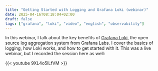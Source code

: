 ```yaml
---
title: "Getting Started with Logging and Grafana Loki (webinar)"
date: 2025-04-16T08:18:04+02:00
draft: false
tags: ["grafana", "loki", "video", "english", "observability"]
---
```

In this webinar, I talk about the key benefits of [Grafana Loki](https://gra.fan/lokirepo), the open source log aggregation system from Grafana Labs. I cover the basics of logging, how Loki works, and how to get started with it. This was a live webinar, but I recorded the session here as well:

{{< youtube 9XL4o5lLfVM >}}